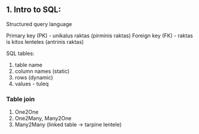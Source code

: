 ## 1. Intro to SQL:
Structured query language

Primary key (PK) - unikalus raktas (pirminis raktas)
Foreign key (FK) - raktas is kitos lenteles (antrinis raktas)

SQL tables:
1. table name
2. column names (static)
3. rows (dynamic)
4. values - tuleq

### Table join

1. One2One
2. One2Many, Many2One
3. Many2Many (linked table -> tarpine lentele)
